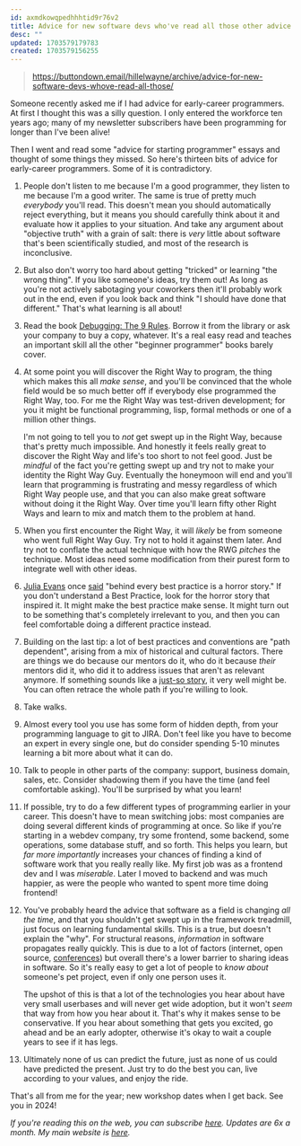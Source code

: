 ```yaml
---
id: axmdkowqpedhhhtid9r76v2
title: Advice for new software devs who've read all those other advice essays
desc: ""
updated: 1703579179783
created: 1703579156255
---
```


> https://buttondown.email/hillelwayne/archive/advice-for-new-software-devs-whove-read-all-those/

Someone recently asked me if I had advice for early-career programmers. At first I thought this was a silly question. I only entered the workforce ten years ago; many of my newsletter subscribers have been programming for longer than I've been alive!

Then I went and read some "advice for starting programmer" essays and thought of some things they missed. So here's thirteen bits of advice for early-career programmers. Some of it is contradictory.

1. People don't listen to me because I'm a good programmer, they listen to me because I'm a good writer. The same is true of pretty much _everybody_ you'll read. This doesn't mean you should automatically reject everything, but it means you should carefully think about it and evaluate how it applies to your situation. And take any argument about "objective truth" with a grain of salt: there is _very_ little about software that's been scientifically studied, and most of the research is inconclusive.
2. But also don't worry too hard about getting "tricked" or learning "the wrong thing". If you like someone's ideas, try them out! As long as you're not actively sabotaging your coworkers then it'll probably work out in the end, even if you look back and think "I should have done that different." That's what learning is all about!
3. Read the book [Debugging: The 9 Rules](https://debuggingrules.com/). Borrow it from the library or ask your company to buy a copy, whatever. It's a real easy read and teaches an important skill all the other "beginner programmer" books barely cover.
4. At some point you will discover the Right Way to program, the thing which makes this all _make sense_, and you'll be convinced that the whole field would be so much better off if everybody else programmed the Right Way, too. For me the Right Way was test-driven development; for you it might be functional programming, lisp, formal methods or one of a million other things.

   I'm not going to tell you to _not_ get swept up in the Right Way, because that's pretty much impossible. And honestly it feels really great to discover the Right Way and life's too short to not feel good. Just be _mindful_ of the fact you're getting swept up and try not to make your identity the Right Way Guy. Eventually the honeymoon will end and you'll learn that programming is frustrating and messy regardless of which Right Way people use, and that you can also make great software without doing it the Right Way. Over time you'll learn fifty other Right Ways and learn to mix and match them to the problem at hand.

5. When you first encounter the Right Way, it will _likely_ be from someone who went full Right Way Guy. Try not to hold it against them later. And try not to conflate the actual technique with how the RWG _pitches_ the technique. Most ideas need some modification from their purest form to integrate well with other ideas.
6. [Julia Evans](https://jvns.ca/) once [said](https://www.youtube.com/watch?v=30YWsGDr8mA) "behind every best practice is a horror story." If you don't understand a Best Practice, look for the horror story that inspired it. It might make the best practice make sense. It might turn out to be something that's completely irrelevant to you, and then you can feel comfortable doing a different practice instead.
7. Building on the last tip: a lot of best practices and conventions are "path dependent", arising from a mix of historical and cultural factors. There are things we do because our mentors do it, who do it because _their_ mentors did it, who did it to address issues that aren't as relevant anymore. If something sounds like a [just-so story](https://en.wikipedia.org/wiki/Just-so_story), it very well might be. You can often retrace the whole path if you're willing to look.
8. Take walks.
9. Almost every tool you use has some form of hidden depth, from your programming language to git to JIRA. Don't feel like you have to become an expert in every single one, but do consider spending 5-10 minutes learning a bit more about what it can do.
10. Talk to people in other parts of the company: support, business domain, sales, etc. Consider shadowing them if you have the time (and feel comfortable asking). You'll be surprised by what you learn!
11. If possible, try to do a few different types of programming earlier in your career. This doesn't have to mean switching jobs: most companies are doing several different kinds of programming at once. So like if you're starting in a webdev company, try some frontend, some backend, some operations, some database stuff, and so forth. This helps you learn, but _far more importantly_ increases your chances of finding a kind of software work that you really really like. My first job was as a frontend dev and I was _miserable_. Later I moved to backend and was much happier, as were the people who wanted to spent more time doing frontend!
12. You've probably heard the advice that software as a field is changing _all the time_, and that you shouldn't get swept up in the framework treadmill, just focus on learning fundamental skills. This is a true, but doesn't explain the "why". For structural reasons, _information_ in software propagates really quickly. This is due to a lot of factors (internet, open source, [conferences](https://www.hillelwayne.com/post/what-we-can-learn/)) but overall there's a lower barrier to sharing ideas in software. So it's really easy to get a lot of people to _know about_ someone's pet project, even if only one person uses it.

    The upshot of this is that a lot of the technologies you hear about have very small userbases and will never get wide adoption, but it won't _seem_ that way from how you hear about it. That's why it makes sense to be conservative. If you hear about something that gets you excited, go ahead and be an early adopter, otherwise it's okay to wait a couple years to see if it has legs.

13. Ultimately none of us can predict the future, just as none of us could have predicted the present. Just try to do the best you can, live according to your values, and enjoy the ride.

That's all from me for the year; new workshop dates when I get back. See you in 2024!

_If you're reading this on the web, you can subscribe [here](https://buttondown.email/hillelwayne). Updates are 6x a month. My main website is [here](https://www.hillelwayne.com/)._
